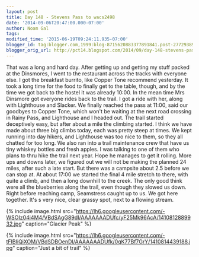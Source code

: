 ```yaml
---
layout: post
title: Day 148 - Stevens Pass to wacs2498
date: '2014-09-06T20:47:00.000-07:00'
author: Noam Gal
tags:
modified_time: '2015-06-19T09:24:11.935-07:00'
blogger_id: tag:blogger.com,1999:blog-8715620883377891841.post-2772938922452489946
blogger_orig_url: http://pct14.blogspot.com/2014/09/day-148-stevens-pass-to-wacs2498.html
---
```


 That was a long and hard day.
 After getting up and getting my stuff packed at the Dinsmores, I went to the
 restaurant across the tracks with everyone else. I got the breakfast burrito, like Copper Tone recommend yesterday.
 It took a long time for the food to finally get to the table, though, and by the time we got back to the hostel it
 was already 10:00.
 In the mean time Mrs Dinsmore got everyone rides back to the trail. I got a ride with her,
 along with Lighthouse and Slacker. We finally reached the pass at 11:00, said our goodbyes to Copper Tone, which
 won't be waiting at the next road crossing in Rainy Pass, and Lighthouse and I headed out.
 The trail started
 deceptively easy, but after about a mile the climbing started. I think we have made about three big climbs today,
 each was pretty steep at times.
 We kept running into day hikers, and Lighthouse was too nice to them, so they
 all chatted for too long. We also ran into a trail maintenance crew that have us tiny whiskey bottles and fresh
 apples. I was talking to one of them who plans to thru hike the trail next year. Hope he manages to get it
 rolling.
 More ups and downs later, we figured out we will not be making the planned 24 miles, after such a late
 start. But there was a campsite about 2.5 before we can stop at.
 At about 17:00 we started the final 4 mile
 stretch to there, with quite a climb, and then a long downhill to the creek. The only good think were all the
 blueberries along the trail, even though they slowed us down.
 Right before reaching camp, Seamstress caught up
 to us. We got here together. It's s very nice, clear grassy spot, next to a flowing stream.


{% include image.html src="https://lh6.googleusercontent.com/-WSOIz04i4M4/VBdSAgG89dI/AAAAAAADUfc/yF25Mk96AcA/1410812889932.jpg" caption="Glacier Peak" %}


{% include image.html src="https://lh6.googleusercontent.com/-tFIBIiQiXOM/VBdSDBOenDI/AAAAAAADUfk/0qK77Bf7GrY/1410814439188.jpg" caption="Just a bit of trail" %}

